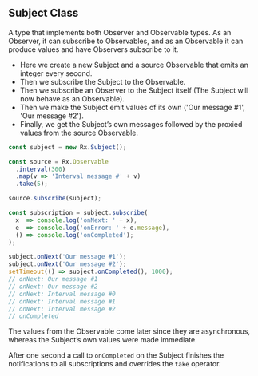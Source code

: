 ## Subject Class

A type that implements both Observer and Observable types. As an Observer, it can subscribe to Observables, and as an Observable it can produce values and have Observers subscribe to it.

* Here we create a new Subject and a source Observable that emits an integer every second.
* Then we subscribe the Subject to the Observable.
* Then we subscribe an Observer to the Subject itself (The Subject will now behave as an Observable).
* Then we make the Subject emit values of its own ('Our message #1', 'Our message #2').
* Finally, we get the Subject’s own messages followed by the proxied values from the source Observable.

```javascript
const subject = new Rx.Subject();

const source = Rx.Observable
  .interval(300)
  .map(v => 'Interval message #' + v)
  .take(5);

source.subscribe(subject);

const subscription = subject.subscribe(
  x  => console.log('onNext: ' + x),
  e  => console.log('onError: ' + e.message), 
  () => console.log('onCompleted');
);

subject.onNext('Our message #1');
subject.onNext('Our message #2');
setTimeout(() => subject.onCompleted(), 1000);
// onNext: Our message #1 
// onNext: Our message #2 
// onNext: Interval message #0 
// onNext: Interval message #1 
// onNext: Interval message #2 
// onCompleted
```


The values from the Observable come later since they are asynchronous, whereas the Subject’s own values were made immediate.

After one second a call to `onCompleted` on the Subject finishes the notifications to all subscriptions and overrides the `take` operator.

